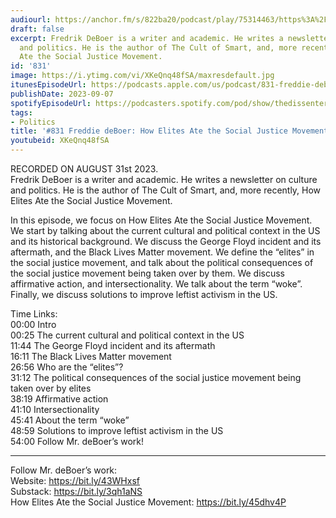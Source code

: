 ```yaml
---
audiourl: https://anchor.fm/s/822ba20/podcast/play/75314463/https%3A%2F%2Fd3ctxlq1ktw2nl.cloudfront.net%2Fstaging%2F2023-7-31%2F732c32f0-f93f-07ab-d628-812ce74046a1.m4a
draft: false
excerpt: Fredrik DeBoer is a writer and academic. He writes a newsletter on culture
  and politics. He is the author of The Cult of Smart, and, more recently, How Elites
  Ate the Social Justice Movement.
id: '831'
image: https://i.ytimg.com/vi/XKeQnq48fSA/maxresdefault.jpg
itunesEpisodeUrl: https://podcasts.apple.com/us/podcast/831-freddie-deboer-how-elites-ate-the-social-justice/id1451347236?i=1000627114812&uo=4
publishDate: 2023-09-07
spotifyEpisodeUrl: https://podcasters.spotify.com/pod/show/thedissenter/episodes/831-Freddie-deBoer-How-Elites-Ate-the-Social-Justice-Movement-e28otqv
tags:
- Politics
title: '#831 Freddie deBoer: How Elites Ate the Social Justice Movement'
youtubeid: XKeQnq48fSA
---
```

<div class="timelinks">

RECORDED ON AUGUST 31st 2023.  
Fredrik DeBoer is a writer and academic. He writes a newsletter on culture and politics. He is the author of The Cult of Smart, and, more recently, How Elites Ate the Social Justice Movement.

In this episode, we focus on How Elites Ate the Social Justice Movement. We start by talking about the current cultural and political context in the US and its historical background. We discuss the George Floyd incident and its aftermath, and the Black Lives Matter movement. We define the “elites” in the social justice movement, and talk about the political consequences of the social justice movement being taken over by them. We discuss affirmative action, and intersectionality. We talk about the term “woke”. Finally, we discuss solutions to improve leftist activism in the US.

Time Links:  
<time>00:00</time> Intro  
<time>00:25</time> The current cultural and political context in the US  
<time>11:44</time> The George Floyd incident and its aftermath  
<time>16:11</time> The Black Lives Matter movement  
<time>26:56</time> Who are the “elites”?  
<time>31:12</time> The political consequences of the social justice movement being taken over by elites  
<time>38:19</time> Affirmative action  
<time>41:10</time> Intersectionality  
<time>45:41</time> About the term “woke”  
<time>48:59</time> Solutions to improve leftist activism in the US  
<time>54:00</time> Follow Mr. deBoer’s work!

---

Follow Mr. deBoer’s work:  
Website: https://bit.ly/43WHxsf  
Substack: https://bit.ly/3qh1aNS  
How Elites Ate the Social Justice Movement: https://bit.ly/45dhv4P
</div>

